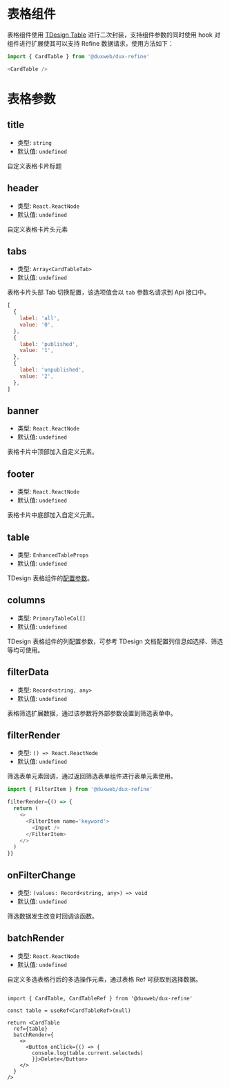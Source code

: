 # 表格组件

表格组件使用 [TDesign Table](https://tdesign.tencent.com/react/components/table) 进行二次封装，支持组件参数的同时使用 hook 对组件进行扩展使其可以支持 Refine 数据请求，使用方法如下：

```js
import { CardTable } from '@duxweb/dux-refine'

<CardTable />
```

# 表格参数

## title 

- 类型: `string`
- 默认值: `undefined`

自定义表格卡片标题

## header

- 类型: `React.ReactNode`
- 默认值: `undefined`

自定义表格卡片头元素

## tabs

- 类型: `Array<CardTableTab>`
- 默认值: `undefined`

表格卡片头部 Tab 切换配置，该选项值会以 `tab` 参数名请求到 Api 接口中。

```js
[
  {
    label: 'all',
    value: '0',
  },
  {
    label: 'published',
    value: '1',
  },
  {
    label: 'unpublished',
    value: '2',
  },
]
```

## banner

- 类型: `React.ReactNode`
- 默认值: `undefined`

表格卡片中顶部加入自定义元素。


## footer

- 类型: `React.ReactNode`
- 默认值: `undefined`

表格卡片中底部加入自定义元素。

## table

- 类型: `EnhancedTableProps`
- 默认值: `undefined`

TDesign 表格组件的[配置参数](https://tdesign.tencent.com/react/components/table?tab=api)。

## columns

- 类型: `PrimaryTableCol[]`
- 默认值: `undefined`

TDesign 表格组件的列配置参数，可参考 TDesign 文档配置列信息如选择、筛选等均可使用。

## filterData

- 类型: `Record<string, any>`
- 默认值: `undefined`

表格筛选扩展数据，通过该参数将外部参数设置到筛选表单中。

## filterRender

- 类型: `() => React.ReactNode`
- 默认值: `undefined`

筛选表单元素回调，通过返回筛选表单组件进行表单元素使用。

```js
import { FilterItem } from '@duxweb/dux-refine'

filterRender={() => {
  return (
    <>
      <FilterItem name='keyword'>
        <Input />
      </FilterItem>
    </>
  )
}}
```

## onFilterChange

- 类型: `(values: Record<string, any>) => void`
- 默认值: `undefined`

筛选数据发生改变时回调该函数。

## batchRender

- 类型: `React.ReactNode`
- 默认值: `undefined`

自定义多选表格行后的多选操作元素，通过表格 Ref 可获取到选择数据。

```tsx

import { CardTable, CardTableRef } from '@duxweb/dux-refine'

const table = useRef<CardTableRef>(null)

return <CardTable
  ref={table}
  batchRender={
    <>
      <Button onClick={() => {
        console.log(table.current.selecteds)
        }}>Delete</Button>
    </>
  }
/>

```

